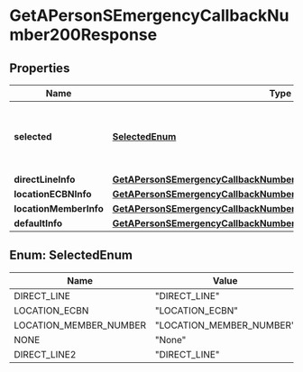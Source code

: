 

# GetAPersonSEmergencyCallbackNumber200Response


## Properties

| Name | Type | Description | Notes |
|------------ | ------------- | ------------- | -------------|
|**selected** | [**SelectedEnum**](#SelectedEnum) | Selected number type to configure emergency callback. |  [optional] |
|**directLineInfo** | [**GetAPersonSEmergencyCallbackNumber200ResponseDirectLineInfo**](GetAPersonSEmergencyCallbackNumber200ResponseDirectLineInfo.md) |  |  [optional] |
|**locationECBNInfo** | [**GetAPersonSEmergencyCallbackNumber200ResponseLocationECBNInfo**](GetAPersonSEmergencyCallbackNumber200ResponseLocationECBNInfo.md) |  |  [optional] |
|**locationMemberInfo** | [**GetAPersonSEmergencyCallbackNumber200ResponseLocationMemberInfo**](GetAPersonSEmergencyCallbackNumber200ResponseLocationMemberInfo.md) |  |  [optional] |
|**defaultInfo** | [**GetAPersonSEmergencyCallbackNumber200ResponseDefaultInfo**](GetAPersonSEmergencyCallbackNumber200ResponseDefaultInfo.md) |  |  [optional] |



## Enum: SelectedEnum

| Name | Value |
|---- | -----|
| DIRECT_LINE | &quot;DIRECT_LINE&quot; |
| LOCATION_ECBN | &quot;LOCATION_ECBN&quot; |
| LOCATION_MEMBER_NUMBER | &quot;LOCATION_MEMBER_NUMBER&quot; |
| NONE | &quot;None&quot; |
| DIRECT_LINE2 | &quot;DIRECT_LINE&quot; |



